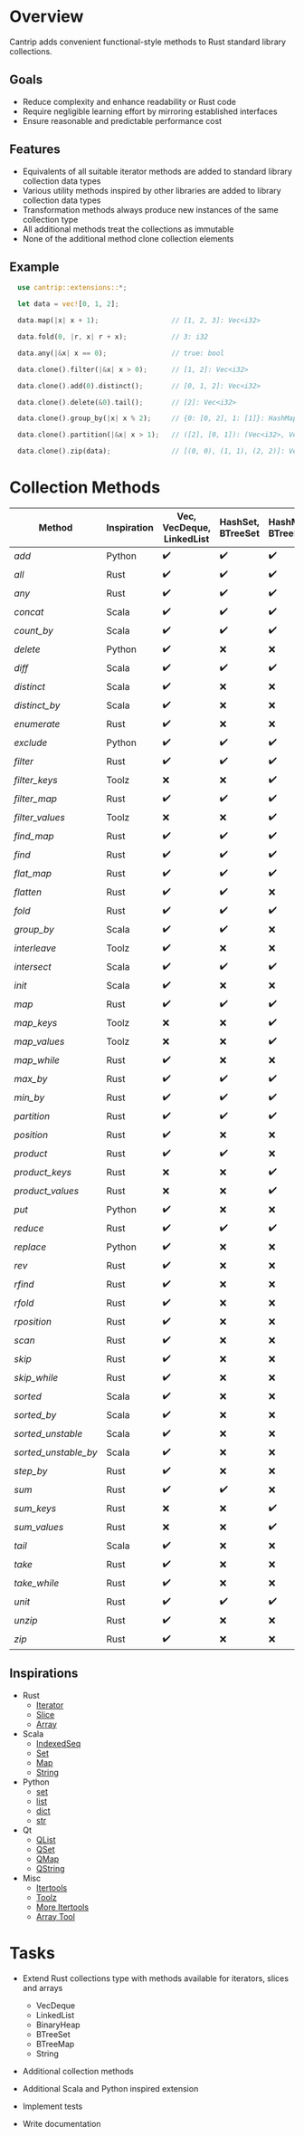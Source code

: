 # Overview

Cantrip adds convenient functional-style methods to Rust standard library collections.

## Goals

* Reduce complexity and enhance readability or Rust code
* Require negligible learning effort by mirroring established interfaces
* Ensure reasonable and predictable performance cost

## Features

* Equivalents of all suitable iterator methods are added to standard library collection data types
* Various utility methods inspired by other libraries are added to library collection data types
* Transformation methods always produce new instances of the same collection type
* All additional methods treat the collections as immutable
* None of the additional method clone collection elements

## Example

```rust
  use cantrip::extensions::*;

  let data = vec![0, 1, 2];

  data.map(|x| x + 1);                  // [1, 2, 3]: Vec<i32>

  data.fold(0, |r, x| r + x);           // 3: i32

  data.any(|&x| x == 0);                // true: bool

  data.clone().filter(|&x| x > 0);      // [1, 2]: Vec<i32>

  data.clone().add(0).distinct();       // [0, 1, 2]: Vec<i32>

  data.clone().delete(&0).tail();       // [2]: Vec<i32>

  data.clone().group_by(|x| x % 2);     // {0: [0, 2], 1: [1]}: HashMap<i32, Vec<i32>>

  data.clone().partition(|&x| x > 1);   // ([2], [0, 1]): (Vec<i32>, Vec<i32>)

  data.clone().zip(data);               // [(0, 0), (1, 1), (2, 2)]: Vec<(i32, i32)>
```


# Collection Methods

| Method               | Inspiration | Vec, VecDeque, LinkedList | HashSet, BTreeSet  | HashMap, BTreeMap  | Slice              |
|----------------------|-------------|---------------------------|--------------------|--------------------|--------------------|
| *add*                | Python      | :heavy_check_mark:        | :heavy_check_mark: | :heavy_check_mark: | :x:                |
| *all*                | Rust        | :heavy_check_mark:        | :heavy_check_mark: | :heavy_check_mark: | :heavy_check_mark: |
| *any*                | Rust        | :heavy_check_mark:        | :heavy_check_mark: | :heavy_check_mark: | :heavy_check_mark: |
| *concat*             | Scala       | :heavy_check_mark:        | :heavy_check_mark: | :heavy_check_mark: | :x:                |
| *count_by*           | Scala       | :heavy_check_mark:        | :heavy_check_mark: | :heavy_check_mark: | :heavy_check_mark: |
| *delete*             | Python      | :heavy_check_mark:        | :x:                | :x:                | :x:                |
| *diff*               | Scala       | :heavy_check_mark:        | :heavy_check_mark: | :heavy_check_mark: | :x:                |
| *distinct*           | Scala       | :heavy_check_mark:        | :x:                | :x:                | :x:                |
| *distinct_by*        | Scala       | :heavy_check_mark:        | :x:                | :x:                | :x:                |
| *enumerate*          | Rust        | :heavy_check_mark:        | :x:                | :x:                | :x:                |
| *exclude*            | Python      | :heavy_check_mark:        | :heavy_check_mark: | :heavy_check_mark: | :x:                |
| *filter*             | Rust        | :heavy_check_mark:        | :heavy_check_mark: | :heavy_check_mark: | :x:                |
| *filter_keys*        | Toolz       | :x:                       | :x:                | :heavy_check_mark: | :x:                |
| *filter_map*         | Rust        | :heavy_check_mark:        | :heavy_check_mark: | :heavy_check_mark: | :x:                |
| *filter_values*      | Toolz       | :x:                       | :x:                | :heavy_check_mark: | :x:                |
| *find_map*           | Rust        | :heavy_check_mark:        | :heavy_check_mark: | :heavy_check_mark: | :x:                |
| *find*               | Rust        | :heavy_check_mark:        | :heavy_check_mark: | :heavy_check_mark: | :heavy_check_mark: |
| *flat_map*           | Rust        | :heavy_check_mark:        | :heavy_check_mark: | :heavy_check_mark: | :x:                |
| *flatten*            | Rust        | :heavy_check_mark:        | :heavy_check_mark: | :x:                | :x:                |
| *fold*               | Rust        | :heavy_check_mark:        | :heavy_check_mark: | :heavy_check_mark: | :heavy_check_mark: |
| *group_by*           | Scala       | :heavy_check_mark:        | :heavy_check_mark: | :x:                | :x:                |
| *interleave*         | Toolz       | :heavy_check_mark:        | :x:                | :x:                | :x:                |
| *intersect*          | Scala       | :heavy_check_mark:        | :heavy_check_mark: | :heavy_check_mark: | :x:                |
| *init*               | Scala       | :heavy_check_mark:        | :x:                | :x:                | :heavy_check_mark: |
| *map*                | Rust        | :heavy_check_mark:        | :heavy_check_mark: | :heavy_check_mark: | :x:                |
| *map_keys*           | Toolz       | :x:                       | :x:                | :heavy_check_mark: | :x:                |
| *map_values*         | Toolz       | :x:                       | :x:                | :heavy_check_mark: | :x:                |
| *map_while*          | Rust        | :heavy_check_mark:        | :x:                | :x:                | :x:                |
| *max_by*             | Rust        | :heavy_check_mark:        | :heavy_check_mark: | :heavy_check_mark: | :heavy_check_mark: |
| *min_by*             | Rust        | :heavy_check_mark:        | :heavy_check_mark: | :heavy_check_mark: | :heavy_check_mark: |
| *partition*          | Rust        | :heavy_check_mark:        | :heavy_check_mark: | :heavy_check_mark: | :x:                |
| *position*           | Rust        | :heavy_check_mark:        | :x:                | :x:                | :heavy_check_mark: |
| *product*            | Rust        | :heavy_check_mark:        | :heavy_check_mark: | :x:                | :x:                |
| *product_keys*       | Rust        | :x:                       | :x:                | :heavy_check_mark: | :x:                |
| *product_values*     | Rust        | :x:                       | :x:                | :heavy_check_mark: | :x:                |
| *put*                | Python      | :heavy_check_mark:        | :x:                | :x:                | :x:                |
| *reduce*             | Rust        | :heavy_check_mark:        | :heavy_check_mark: | :heavy_check_mark: | :heavy_check_mark: |
| *replace*            | Python      | :heavy_check_mark:        | :x:                | :x:                | :x:                |
| *rev*                | Rust        | :heavy_check_mark:        | :x:                | :x:                | :x:                |
| *rfind*              | Rust        | :heavy_check_mark:        | :x:                | :x:                | :heavy_check_mark: |
| *rfold*              | Rust        | :heavy_check_mark:        | :x:                | :x:                | :heavy_check_mark: |
| *rposition*          | Rust        | :heavy_check_mark:        | :x:                | :x:                | :heavy_check_mark: |
| *scan*               | Rust        | :heavy_check_mark:        | :x:                | :x:                | :x:                |
| *skip*               | Rust        | :heavy_check_mark:        | :x:                | :x:                | :x:                |
| *skip_while*         | Rust        | :heavy_check_mark:        | :x:                | :x:                | :heavy_check_mark: |
| *sorted*             | Scala       | :heavy_check_mark:        | :x:                | :x:                | :x:                |
| *sorted_by*          | Scala       | :heavy_check_mark:        | :x:                | :x:                | :x:                |
| *sorted_unstable*    | Scala       | :heavy_check_mark:        | :x:                | :x:                | :x:                |
| *sorted_unstable_by* | Scala       | :heavy_check_mark:        | :x:                | :x:                | :x:                |
| *step_by*            | Rust        | :heavy_check_mark:        | :x:                | :x:                | :x:                |
| *sum*                | Rust        | :heavy_check_mark:        | :heavy_check_mark: | :x:                | :x:                |
| *sum_keys*           | Rust        | :x:                       | :x:                | :heavy_check_mark: | :x:                |
| *sum_values*         | Rust        | :x:                       | :x:                | :heavy_check_mark: | :x:                |
| *tail*               | Scala       | :heavy_check_mark:        | :x:                | :x:                | :heavy_check_mark: |
| *take*               | Rust        | :heavy_check_mark:        | :x:                | :x:                | :x:                |
| *take_while*         | Rust        | :heavy_check_mark:        | :x:                | :x:                | :heavy_check_mark: |
| *unit*               | Rust        | :heavy_check_mark:        | :heavy_check_mark: | :heavy_check_mark: | :x:                |
| *unzip*              | Rust        | :heavy_check_mark:        | :x:                | :x:                | :x:                |
| *zip*                | Rust        | :heavy_check_mark:        | :x:                | :x:                | :x:                |


## Inspirations

- Rust
  - [Iterator](https://doc.rust-lang.org/std/iter/trait.Iterator.html)
  - [Slice](https://doc.rust-lang.org/std/primitive.slice.html)
  - [Array](https://doc.rust-lang.org/std/primitive.array.html)
- Scala
  - [IndexedSeq](https://www.scala-lang.org/api/3.3.1/scala/collection/immutable/IndexedSeq.html)
  - [Set](https://www.scala-lang.org/api/3.3.1/scala/collection/immutable/Set.html)
  - [Map](https://www.scala-lang.org/api/3.3.1/scala/collection/immutable/Map.html)
  - [String](https://www.scala-lang.org/api/3.3.1/scala/collection/StringOps.html)
- Python
  - [set](https://python-reference.readthedocs.io/en/latest/docs/sets/index.html)
  - [list](https://python-reference.readthedocs.io/en/latest/docs/list/index.html)
  - [dict](https://python-reference.readthedocs.io/en/latest/docs/dict/index.html)
  - [str](https://python-reference.readthedocs.io/en/latest/docs/str/index.html)
- Qt
  - [QList](https://doc.qt.io/qt-6/qlist.html)
  - [QSet](https://doc.qt.io/qt-6/qset.html)
  - [QMap](https://doc.qt.io/qt-6/qmap.html)
  - [QString](https://doc.qt.io/qt-6/qstring.htm)
- Misc
  - [Itertools](https://docs.rs/itertools/latest/itertools/index.html)
  - [Toolz](https://toolz.readthedocs.io/en/latest/api.html)
  - [More Itertools](https://more-itertools.readthedocs.io/en/stable/api.html)
  - [Array Tool](https://github.com/danielpclark/array_tool/tree/master)

# Tasks

- Extend Rust collections type with methods available for iterators, slices and arrays
  - VecDeque
  - LinkedList
  - BinaryHeap
  - BTreeSet
  - BTreeMap
  - String

- Additional collection methods

- Additional Scala and Python inspired extension

- Implement tests

- Write documentation
